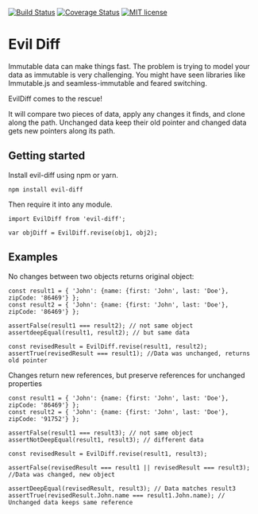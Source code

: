 [![Build Status](https://travis-ci.org/KamranAsif/evil-diff.svg?branch=master)](https://travis-ci.org/KamranAsif/evil-diff.svg?branch=master)
[![Coverage Status](https://coveralls.io/repos/github/KamranAsif/evil-diff/badge.svg?branch=master)](https://coveralls.io/github/KamranAsif/evil-diff?branch=master)
[![MIT license](http://img.shields.io/badge/license-MIT-brightgreen.svg)](http://opensource.org/licenses/MIT)

# Evil Diff

Immutable data can make things fast. The problem is trying to model your data as immutable is very challenging. You might have seen libraries like Immutable.js and seamless-immutable and feared switching. 

EvilDiff comes to the rescue!

It will compare two pieces of data, apply any changes it finds, and clone along the path. Unchanged data keep their old pointer and changed data gets new pointers along its path.

## Getting started

Install evil-diff using npm or yarn.

```
npm install evil-diff
```

Then require it into any module.

```
import EvilDiff from 'evil-diff';

var objDiff = EvilDiff.revise(obj1, obj2);
```

## Examples

No changes between two objects returns original object:

```
const result1 = { 'John': {name: {first: 'John', last: 'Doe'}, zipCode: '86469'} };
const result2 = { 'John': {name: {first: 'John', last: 'Doe'}, zipCode: '86469'} };

assertFalse(result1 === result2); // not same object
assertdeepEqual(result1, result2); // but same data

const revisedResult = EvilDiff.revise(result1, result2);
assertTrue(revisedResult === result1); //Data was unchanged, returns old pointer
```

Changes return new references, but preserve references for unchanged properties

```
const result1 = { 'John': {name: {first: 'John', last: 'Doe'}, zipCode: '86469'} };
const result2 = { 'John': {name: {first: 'John', last: 'Doe'}, zipCode: '91752'} };

assertFalse(result1 === result3); // not same object
assertNotDeepEqual(result1, result3); // different data

const revisedResult = EvilDiff.revise(result1, result3);

assertFalse(revisedResult === result1 || revisedResult === result3); //Data was changed, new object

assertDeepEqual(revisedResult, result3); // Data matches result3
assertTrue(revisedResult.John.name === result1.John.name); // Unchanged data keeps same reference
``````
